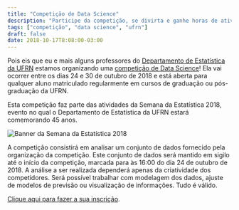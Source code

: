 ```yaml
---
title: "Competição de Data Science"
description: "Participe da competição, se divirta e ganhe horas de atividades acadêmico-científico-culturais"
tags: ["competição", "data science", "ufrn"]
draft: false
date: 2018-10-17T8:08:00-03:00
---
```


Pois eis que eu e mais alguns professores do [Departamento de Estatística da UFRN](http://www.estatistica.ccet.ufrn.br) estamos organizando uma [competição de Data Science](http://www.estatistica.ccet.ufrn.br/?page_id=608)! Ela vai ocorrer entre os dias 24 e 30 de outubro de 2018 e está aberta para qualquer aluno matriculado regularmente em cursos de graduação ou pós-graduação da UFRN.

Esta competição faz parte das atividades da Semana da Estatística 2018, evento no qual o Departamento de Estatística da UFRN estará comemorando 45 anos.

![Banner da Semana da Estatística 2018](/images/Banner_SE2018.png)

A competição consistirá em analisar um conjunto de dados fornecido pela organização da competição. Este conjunto de dados será mantido em sigilo até o início da competição, marcada para às 16:00 do dia 24 de outubro de 2018. A análise a ser realizada dependerá apenas da criatividade dos competidores. Será possível trabalhar com modelagem dos dados, ajuste de modelos de previsão ou visualização de informações. Tudo é válido.

[Clique aqui para fazer a sua inscrição](http://www.estatistica.ccet.ufrn.br/?page_id=608).


